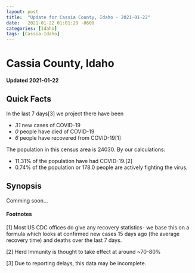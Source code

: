 ```yaml
---
layout: post
title:  "Update for Cassia County, Idaho - 2021-01-22"
date:   2021-01-22 01:01:29 -0600
categories: [Idaho]
tags: [Cassia-Idaho]
---
```


# Cassia County, Idaho
#### Updated 2021-01-22

## Quick Facts

In the last 7 days[3] we project there have been
- *31* new cases of COVID-19
- *0* people have died of COVID-19
- *6* people have recovered from COVID-19[1]

The population in this census area is 24030. By our calculations:
- 11.31% of the population have had COVID-19.[2]
- 0.74% of the population or 178.0 people are actively fighting the virus.

## Synopsis

Comming soon...


#### Footnotes

[1] Most US CDC offices do give any recovery statistics- we base this on a formula which looks at confirmed new cases
15 days ago (the average recovery time) and deaths over the last 7 days.

[2] Herd Immunity is thought to take effect at around ~70-80%

[3] Due to reporting delays, this data may be incomplete.
 
    